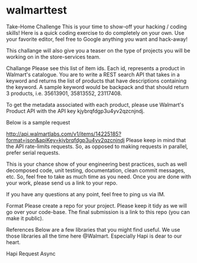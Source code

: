 # walmarttest

Take-Home Challenge
This is your time to show-off your hacking / coding skills! Here is a quick coding exercise to do completely on your own. Use your favorite editor, feel free to Google anything you want and hack-away!

This challange will also give you a teaser on the type of projects you will be working on in the store-services team.

Challange
Please see this list of item ids. Each id, represents a product in Walmart's catalogue. You are to write a REST search API that takes in a keyword and returns the list of products that have descriptions containing the keyword. A sample keyword would be backpack and that should return 3 products, i.e. 35613901, 35813552, 23117408.

To get the metadata associated with each product, please use Walmart's Product API with the API key kjybrqfdgp3u4yv2qzcnjndj.

Below is a sample request

http://api.walmartlabs.com/v1/items/14225185?format=json&apiKey=kjybrqfdgp3u4yv2qzcnjndj
Please keep in mind that the API rate-limits requests. So, as opposed to making requests in parallel, prefer serial requests.

This is your chance show of your engineering best practices, such as well decomposed code, unit testing, documentation, clean commit messages, etc. So, feel free to take as much time as you need. Once you are done with your work, please send us a link to your repo.

If you have any questions at any point, feel free to ping us via IM.

Format
Please create a repo for your project. Please keep it tidy as we will go over your code-base. The final submission is a link to this repo (you can make it public).

References
Below are a few libraries that you might find useful. We use those libraries all the time here @Walmart. Especially Hapi is dear to our heart.

Hapi
Request
Async